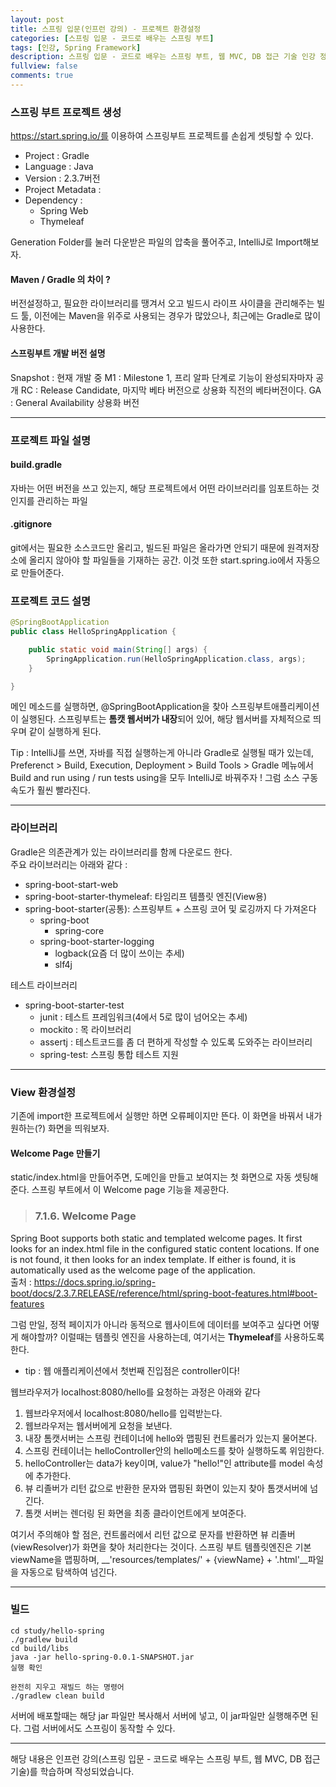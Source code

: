 ```yaml
---
layout: post
title: 스프링 입문(인프런 강의) - 프로젝트 환경설정
categories: [스프링 입문 - 코드로 배우는 스프링 부트]
tags: [인강, Spring Framework]
description: 스프링 입문 - 코드로 배우는 스프링 부트, 웹 MVC, DB 접근 기술 인강 정리
fullview: false
comments: true
---
```


### 스프링 부트 프로젝트 생성
https://start.spring.io/를 이용하여 스프링부트 프로젝트를 손쉽게 셋팅할 수 있다.

 + Project : Gradle
 + Language : Java
 + Version : 2.3.7버전
 + Project Metadata :
 + Dependency :
   + Spring Web
   + Thymeleaf
 
Generation Folder를 눌러 다운받은 파일의 압축을 풀어주고, IntelliJ로 Import해보자.
   
#### Maven / Gradle 의 차이 ?
버전설정하고, 필요한 라이브러리를 땡겨서 오고 빌드시 라이프 사이클을 관리해주는 빌드 툴, 이전에는 Maven을 위주로 사용되는 경우가 많았으나, 최근에는 Gradle로 많이 사용한다.

#### 스프링부트 개발 버전 설명
Snapshot : 현재 개발 중
M1 : Milestone 1, 프리 알파 단계로 기능이 완성되자마자 공개
RC : Release Candidate, 마지막 베타 버전으로 상용화 직전의 베타버전이다.
GA : General Availability 상용화 버전


***
### 프로젝트 파일 설명

#### build.gradle
자바는 어떤 버전을 쓰고 있는지, 해당 프로젝트에서 어떤 라이브러리를 임포트하는 것인지를 관리하는 파일

#### .gitignore
git에서는 필요한 소스코드만 올리고, 빌드된 파일은 올라가면 안되기 때문에 원격저장소에 올리지 않아야 할 파일들을 기재하는 공간. 이것 또한 start.spring.io에서 자동으로 만들어준다.

### 프로젝트 코드 설명

````Java
@SpringBootApplication
public class HelloSpringApplication {

	public static void main(String[] args) {
		SpringApplication.run(HelloSpringApplication.class, args);
	}

}
````
메인 메소드를 실행하면, @SpringBootApplication을 찾아 스프링부트애플리케이션이 실행된다. 스프링부트는 **톰캣 웹서버가 내장**되어 있어, 해당 웹서버를 자체적으로 띄우며 같이 실행하게 된다.

 Tip : IntelliJ를 쓰면, 자바를 직접 실행하는게 아니라 Gradle로 실행될 때가 있는데, Preferenct > Build, Execution, Deployment > Build Tools > Gradle 메뉴에서 Build and run using / run tests using을 모두 IntelliJ로 바꿔주자 ! 그럼 소스 구동 속도가 훨씬 빨라진다.
 
 ***
### 라이브러리
Gradle은 의존관계가 있는 라이브러리를 함께 다운로드 한다.  
주요 라이브러리는 아래와 같다 :

+ spring-boot-start-web
+ spring-boot-starter-thymeleaf: 타임리프 템플릿 엔진(View용)
+ spring-boot-starter(공통): 스프링부트 + 스프링 코어 및 로깅까지 다 가져온다
  + spring-boot
     + spring-core
  + spring-boot-starter-logging
     + logback(요즘 더 많이 쓰이는 추세)
     + slf4j

 테스트 라이브러리  
+ spring-boot-starter-test
   + junit : 테스트 프레임워크(4에서 5로 많이 넘어오는 추세)
   + mockito : 목 라이브러리
   + assertj : 테스트코드를 좀 더 편하게 작성할 수 있도록 도와주는 라이브러리
   + spring-test: 스프링 통합 테스트 지원

*** 
### View 환경설정
  기존에 import한 프로젝트에서 실행만 하면 오류페이지만 뜬다. 이 화면을 바꿔서 내가 원하는(?) 화면을 띄워보자.
  
#### Welcome Page 만들기
 static/index.html을 만들어주면, 도메인을 만들고 보여지는 첫 화면으로 자동 셋팅해준다. 스프링 부트에서 이 Welcome page 기능을 제공한다.
> ### 7.1.6. Welcome Page
Spring Boot supports both static and templated welcome pages. It first looks for an index.html file in the configured static content locations. If one is not found, it then looks for an index template. If either is found, it is automatically used as the welcome page of the application.  
출처 : https://docs.spring.io/spring-boot/docs/2.3.7.RELEASE/reference/html/spring-boot-features.html#boot-features
 
  그럼 만일, 정적 페이지가 아니라 동적으로 웹사이트에 데이터를 보여주고 싶다면 어떻게 해야할까? 이럴때는 템플릿 엔진을 사용하는데, 여기서는 **Thymeleaf**를 사용하도록 한다.
  
  * tip : 웹 애플리케이션에서 첫번째 진입점은 controller이다!

  웹브라우저가 localhost:8080/hello를 요청하는 과정은 아래와 같다
   1. 웹브라우저에서 localhost:8080/hello를 입력받는다.
   1. 웹브라우저는 웹서버에게 요청을 보낸다.
   1. 내장 톰캣서버는 스프링 컨테이너에 hello와 맵핑된 컨트롤러가 있는지 물어본다.
   1. 스프링 컨테이너는 helloController안의 hello메소드를 찾아 실행하도록 위임한다.
   1. helloController는 data가 key이며, value가 "hello!"인 attribute를 model 속성에 추가한다.
   1. 뷰 리졸버가 리턴 값으로 반환한 문자와 맵핑된 화면이 있는지 찾아 톰갯서버에 넘긴다.
   1. 톰캣 서버는 렌더링 된 화면을 최종 클라이언트에게 보여준다.

   여기서 주의해야 할 점은, 컨트롤러에서 리턴 값으로 문자를 반환하면 뷰 리졸버(viewResolver)가 화면을 찾아 처리한다는 것이다. 스프링 부트 템플릿엔진은 기본 viewName을 맵핑하며, __'resources/templates/' + {viewName} + '.html'__파일을 자동으로 탐색하여 넘긴다.
 ***
 ### 빌드

 ````
 cd study/hello-spring
 ./gradlew build
 cd build/libs
 java -jar hello-spring-0.0.1-SNAPSHOT.jar
 실행 확인
 
 완전히 지우고 재빌드 하는 명령어
 ./gradlew clean build
 ````
 
 서버에 배포할때는 해당 jar 파일만 복사해서 서버에 넣고, 이 jar파일만 실행해주면 된다. 그럼 서버에서도 스프링이 동작할 수 있다.
   
   ***
   해당 내용은 인프런 강의(스프링 입문 - 코드로 배우는 스프링 부트, 웹 MVC, DB 접근 기술)를 학습하며 작성되었습니다.